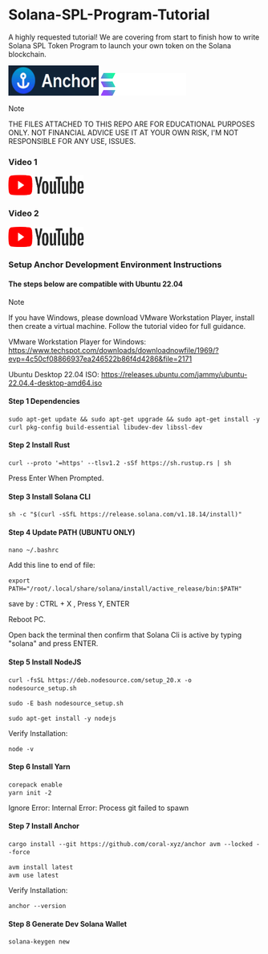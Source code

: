 # Solana-SPL-Program-Tutorial

A highly requested tutorial! We are covering from start to finish how to write Solana SPL Token Program to launch your own token on the Solana blockchain. 


<img src="https://raw.githubusercontent.com/net2devcrypto/misc/main/anchorlogo.png" width="180" height="60"> <img src="https://raw.githubusercontent.com/net2devcrypto/misc/main/sol-logo.png" width="170" height="45">

> [!NOTE]  
> THE FILES ATTACHED TO THIS REPO ARE FOR EDUCATIONAL PURPOSES ONLY.
> NOT FINANCIAL ADVICE
> USE IT AT YOUR OWN RISK, I'M NOT RESPONSIBLE FOR ANY USE, ISSUES.

<h3>Video 1</h3>

<a href="https://youtu.be/g2YK_YBWA9A" target="_blank"><img src="https://github.com/net2devcrypto/misc/blob/main/ytlogo2.png" width="150" height="40"></a>

<h3>Video 2</h3>

<a href="https://youtu.be/tzaZJXS7AWM" target="_blank"><img src="https://github.com/net2devcrypto/misc/blob/main/ytlogo2.png" width="150" height="40"></a>

<h3>Setup Anchor Development Environment Instructions</h3>

<h4>The steps below are compatible with Ubuntu 22.04</h4>

> [!NOTE]  
> If you have Windows, please download VMware Workstation Player, install then create a virtual machine. Follow the tutorial video for full guidance.
> 
> VMware Workstation Player for Windows: https://www.techspot.com/downloads/downloadnowfile/1969/?evp=4c50cf08866937ea246522b86f4d4286&file=2171
>
> Ubuntu Desktop 22.04 ISO: https://releases.ubuntu.com/jammy/ubuntu-22.04.4-desktop-amd64.iso
> 

<h4>Step 1 Dependencies</h4>

```shell
sudo apt-get update && sudo apt-get upgrade && sudo apt-get install -y curl pkg-config build-essential libudev-dev libssl-dev
```

<h4>Step 2 Install Rust</h4>

```shell
curl --proto '=https' --tlsv1.2 -sSf https://sh.rustup.rs | sh
```
Press Enter When Prompted.

<h4>Step 3 Install Solana CLI</h4>

```shell
sh -c "$(curl -sSfL https://release.solana.com/v1.18.14/install)"
```

<h4>Step 4 Update PATH (UBUNTU ONLY)</h4>

```shell
nano ~/.bashrc
```

Add this line to end of file:

```shell
export PATH="/root/.local/share/solana/install/active_release/bin:$PATH"
```

save by :  CTRL + X , Press Y, ENTER

Reboot PC.

Open back the terminal then confirm that Solana Cli is active by typing "solana" and press ENTER.

<h4>Step 5 Install NodeJS</h4>

```shell
curl -fsSL https://deb.nodesource.com/setup_20.x -o nodesource_setup.sh
```

```shell
sudo -E bash nodesource_setup.sh
```

```shell
sudo apt-get install -y nodejs
```

Verify Installation:

```shell
node -v
```

<h4>Step 6 Install Yarn</h4>

```shell
corepack enable
yarn init -2
```

Ignore Error: Internal Error: Process git failed to spawn

<h4>Step 7 Install Anchor</h4>

```shell
cargo install --git https://github.com/coral-xyz/anchor avm --locked --force
```

```shell
avm install latest
avm use latest
```

Verify Installation:

```shell
anchor --version
```

<h4>Step 8 Generate Dev Solana Wallet </h4>

```shell
solana-keygen new
```
